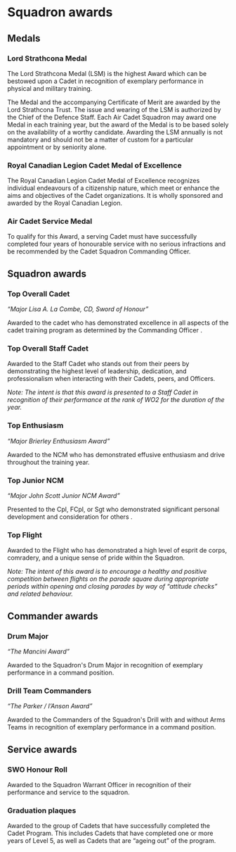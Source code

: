 # Squadron awards

## Medals

### Lord Strathcona Medal&#xD;

The Lord Strathcona Medal (LSM) is the highest Award which can be bestowed upon a Cadet in recognition of exemplary performance in physical and military training.

The Medal and the accompanying Certificate of Merit are awarded by the Lord Strathcona Trust. The issue and wearing of the LSM is authorized by the Chief of the Defence Staff. Each Air Cadet Squadron may award one Medal in each training year, but the award of the Medal is to be based solely on the availability of a worthy candidate. Awarding the LSM annually is not mandatory and should not be a matter of custom for a particular appointment or by seniority alone.

### Royal Canadian Legion Cadet Medal of Excellence&#xD;

The Royal Canadian Legion Cadet Medal of Excellence recognizes individual endeavours of a citizenship nature, which meet or enhance the aims and objectives of the Cadet organizations. It is wholly sponsored and awarded by the Royal Canadian Legion.

### Air Cadet Service Medal&#xD;

To qualify for this Award, a serving Cadet must have successfully completed four years of honourable service with no serious infractions and be recommended by the Cadet Squadron Commanding Officer.

## Squadron awards

### Top Overall Cadet&#xD;

_“Major Lisa A. La Combe, CD, Sword of Honour”_

Awarded to the cadet who has demonstrated excellence in all aspects of the cadet training program as determined by the Commanding Officer.

### Top Overall Staff Cadet&#xD;

Awarded to the Staff Cadet who stands out from their peers by demonstrating the highest level of leadership, dedication, and professionalism when interacting with their Cadets, peers, and Officers.

_Note: The intent is that this award is presented to a Staff Cadet in recognition of their performance at the rank of WO2 for the duration of the year._

### Top Enthusiasm&#xD;

_“Major Brierley Enthusiasm Award”_

Awarded to the NCM who has demonstrated effusive enthusiasm and drive throughout the training year.

### Top Junior NCM&#xD;

_“Major John Scott Junior NCM Award”_

Presented to the Cpl, FCpl, or Sgt who demonstrated significant personal development and consideration for others.

### Top Flight&#xD;

Awarded to the Flight who has demonstrated a high level of esprit de corps, comradery, and a unique sense of pride within the Squadron.&#x20;

_Note: The intent of this award is to encourage a healthy and positive competition between flights on the parade square during appropriate periods within opening and closing parades by way of “attitude checks” and related behaviour._

## Commander awards

### Drum Major&#xD;

_“The Mancini Award”_

Awarded to the Squadron's Drum Major in recognition of exemplary performance in a command position.

### Drill Team Commanders&#xD;

_“The Parker / I’Anson Award”_

Awarded to the Commanders of the Squadron's Drill with and without Arms Teams in recognition of exemplary performance in a command position.

## Service awards

### SWO Honour Roll&#xD;

Awarded to the Squadron Warrant Officer in recognition of their performance and service to the squadron.

### Graduation plaques&#xD;

Awarded to the group of Cadets that have successfully completed the Cadet Program. This includes Cadets that have completed one or more years of Level 5, as well as Cadets that are “ageing out” of the program.&#x20;

